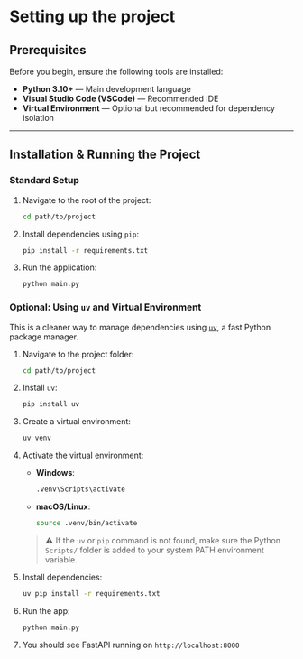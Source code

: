 # Setting up the project

## Prerequisites

Before you begin, ensure the following tools are installed:

- **Python 3.10+** — Main development language  
- **Visual Studio Code (VSCode)** — Recommended IDE  
- **Virtual Environment** — Optional but recommended for dependency isolation

---

## Installation & Running the Project

### Standard Setup

1. Navigate to the root of the project:
    ```bash title="bash"
    cd path/to/project
    ```

2. Install dependencies using `pip`:
    ```bash title="bash"
    pip install -r requirements.txt
    ```

3. Run the application:
    ```bash title="bash"
    python main.py
    ```

### Optional: Using `uv` and Virtual Environment

This is a cleaner way to manage dependencies using [`uv`](https://github.com/astral-sh/uv), a fast Python package manager.

1. Navigate to the project folder:
    ```bash title="bash"
    cd path/to/project
    ```

2. Install `uv`:
    ```bash title="bash"
    pip install uv
    ```

3. Create a virtual environment:
    ```bash title="bash"
    uv venv
    ```

4. Activate the virtual environment:

    - **Windows**:
      ```bash title="bash"
      .venv\Scripts\activate
      ```

    - **macOS/Linux**:
      ```bash title="bash"
      source .venv/bin/activate
      ```

    > ⚠️ If the `uv` or `pip` command is not found, make sure the Python `Scripts/` folder is added to your system PATH environment variable.

5. Install dependencies:
    ```bash title="bash"
    uv pip install -r requirements.txt
    ```

6. Run the app:
    ```bash title="bash"
    python main.py
    ```

7. You should see FastAPI running on `http://localhost:8000`

